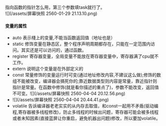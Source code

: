 指向函数的指针怎么用，第三个参数填task就行了。  
![](/assets/屏幕快照 2560-01-29 21.13.10.png)

#### **变量的属性**

* auto 表示棧上的变量,不能当函数返回值（地址也是）
* static 修饰变量在静态区，整个程序声明周期都存在，只能在一定范围内访问。其实还是可以访问的，通过函数。
* register 寄存器变量，全局变量不能放在寄存器变量中，寄存器满了cpu就不工作。
* extern 说明这个变量是在外部定义的
* const 常量修饰的变量运行时可变\(通过地址修改内容,不建议这么做\);修饰的数组不能被改变，编译器会搞死你的;靠近数据类型则内容是常量，靠近指针则指针是常量。在函数中修饰\(就是看你描述的重点了\)，参数不能改变，返回值不可变。![](/assets/屏幕快照 2560-04-04 20.12.56.png)
* ![](/assets/屏幕快照 2560-04-04 20.44.41.png)
* volatile 告诉编译器老老实实的从内存去取值，和const一起用不矛盾\(驱动编程,寄存器被多线程修改\)，防止多线程的时候出问题，寄存器可能会被多线程或者未知因素\(直接蓝屏让你重启，避免机器出问题\)修改，所以要加volatile。



